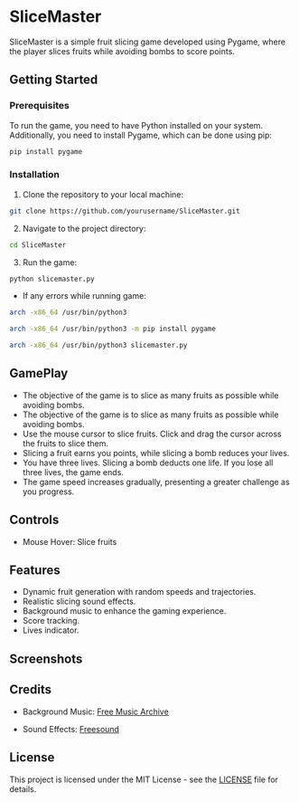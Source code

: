 # SliceMaster
SliceMaster is a simple fruit slicing game developed using Pygame, where the player slices fruits while avoiding bombs to score points.

## Getting Started
### Prerequisites
To run the game, you need to have Python installed on your system. Additionally, you need to install Pygame, which can be done using pip:


```bash
pip install pygame
```
### Installation
1. Clone the repository to your local machine:
```bash
git clone https://github.com/yourusername/SliceMaster.git
```

2. Navigate to the project directory:
```bash
cd SliceMaster
```
3. Run the game:

```bash
python slicemaster.py
```

- If any errors while running game:
```bash
arch -x86_64 /usr/bin/python3
```

```bash
arch -x86_64 /usr/bin/python3 -m pip install pygame
```
```bash
arch -x86_64 /usr/bin/python3 slicemaster.py
```
## GamePlay
- The objective of the game is to slice as many fruits as possible while avoiding bombs.
- The objective of the game is to slice as many fruits as possible while avoiding bombs.
- Use the mouse cursor to slice fruits. Click and drag the cursor across the fruits to slice them.
- Slicing a fruit earns you points, while slicing a bomb reduces your lives.
- You have three lives. Slicing a bomb deducts one life. If you lose all three lives, the game ends.
- The game speed increases gradually, presenting a greater challenge as you progress.

## Controls
- Mouse Hover: Slice fruits

## Features

- Dynamic fruit generation with random speeds and trajectories.
- Realistic slicing sound effects.
- Background music to enhance the gaming experience.
- Score tracking.
- Lives indicator.

## Screenshots

## Credits

- Background Music: [Free Music Archive](https://freemusicarchive.org/)

- Sound Effects: [Freesound](https://freesound.org/)

## License
This project is licensed under the MIT License - see the [LICENSE](/) file for details.